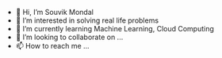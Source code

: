 - 👋 Hi, I’m Souvik Mondal
- 👀 I’m interested in solving real life problems
- 🌱 I’m currently learning Machine Learning, Cloud Computing
- 💞️ I’m looking to collaborate on ...
- 📫 How to reach me ...

<!---
SouvikKT/SouvikKT is a ✨ special ✨ repository because its `README.md` (this file) appears on your GitHub profile.
You can click the Preview link to take a look at your changes.
--->
